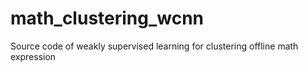 # math_clustering_wcnn
Source code of weakly supervised learning for clustering offline math expression
